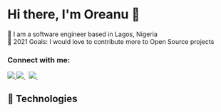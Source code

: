 <h1> Hi there, I'm Oreanu 👋 </h1>

🔭 I am a software engineer based in Lagos, Nigeria <br/>
🥅 2021 Goals: I would love to contribute more to Open Source projects

### Connect with me:

<a href="https://api.whatsapp.com/send?phone=2349056758995&text=Hello%20Oreanu,%20I%20got%20your%20contact%20from%20your%20Github%20profile" alt="Connect on Whatsapp"> 
    <img src="https://img.shields.io/badge/WHATSAPP-%2325D366.svg?&style=for-the-badge&logo=whatsapp&logoColor=white" /> 
</a>
<a href="https://www.twitter.com/its_oreanu" alt="Follow Me on Twitter"> 
    <img src="https://img.shields.io/badge/twitter-%231DA1F2.svg?&style=for-the-badge&logo=twitter&logoColor=white" />
</a>
</a>&nbsp;
<a href="mailto:olayemioreanu@gmail.com">
  <img src="https://img.shields.io/badge/email me-%23D14836.svg?&style=for-the-badge&logo=gmail&logoColor=white" />
</a>&nbsp;&nbsp;


## 🚀 Technologies 
